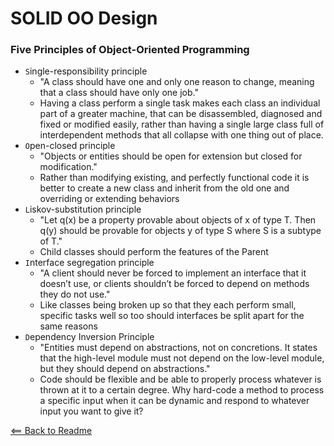 # SOLID OO Design

### Five Principles of Object-Oriented Programming

- `S`ingle-responsibility principle
  - "A class should have one and only one reason to change, meaning that a class should have only one job."
  - Having a class perform a single task makes each class an individual part of a greater machine, that can be disassembled, diagnosed and fixed or modified easily, rather than having a single large class full of interdependent methods that all collapse with one thing out of place.
- `O`pen-closed principle
  - "Objects or entities should be open for extension but closed for modification."
  - Rather than modifying existing, and perfectly functional code it is better to create a new class and inherit from the old one and overriding or extending behaviors
- `L`iskov-substitution principle
  - "Let q(x) be a property provable about objects of x of type T. Then q(y) should be provable for objects y of type S where S is a subtype of T."
  - Child classes should perform the features of the Parent
- `I`nterface segregation principle
  - "A client should never be forced to implement an interface that it doesn’t use, or clients shouldn’t be forced to depend on methods they do not use."
  - Like classes being broken up so that they each perform small, specific tasks well so too should interfaces be split apart for the same reasons
- `D`ependency Inversion Principle
  - "Entities must depend on abstractions, not on concretions. It states that the high-level module must not depend on the low-level module, but they should depend on abstractions."
  - Code should be flexible and be able to properly process whatever is thrown at it to a certain degree. Why hard-code a method to process a specific input when it can be dynamic and respond to whatever input you want to give it?

[<== Back to Readme](README.md)
